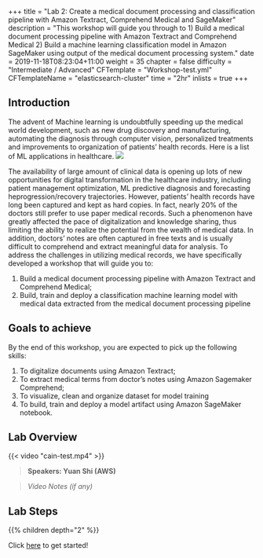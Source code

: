 +++
title = "Lab 2: Create a medical document processing and classification pipeline with Amazon Textract, Comprehend Medical and SageMaker"
description = "This workshop will guide you through to 1) Build a medical document processing pipeline with Amazon Textract and Comprehend Medical 2) Build a machine learning classification model in Amazon SageMaker using output of the medical document processing system."
date = 2019-11-18T08:23:04+11:00
weight = 35
chapter = false
difficulty = "Intermediate / Advanced"
CFTemplate = "Workshop-test.yml"
CFTemplateName = "elasticsearch-cluster"
time = "2hr"
inlists = true
+++

## Introduction

The advent of Machine learning is undoubtfully speeding up the medical world development, such as new drug discovery and manufacturing, automating the diagnosis through computer vision, personalized treatments and improvements to organization of patients’ health records. Here is a list of ML applications in healthcare.
![](/images/module-medical-document-processing-and-classification/ML_in_healthcare.png )

The availability of large amount of clinical data is opening up lots of new opportunities for digital transformation in the healthcare industry, including patient management optimization, ML predictive diagnosis and forecasting heprogression/recovery trajectories. However, patients’ health records have long been captured and kept as hard copies. In fact, nearly 20% of the doctors still prefer to use paper medical records. Such a phenomenon have greatly affected the pace of digitalization and knowledge sharing, thus limiting the ability to realize the potential from the wealth of medical data. In addition, doctors’ notes are often captured in free texts and is usually difficult to comprehend and extract meaningful data for analysis.  To address the challenges in utilizing medical records, we have specifically developed a workshop that will guide you to: 

1) Build a medical document processing pipeline with Amazon Textract and Comprehend Medical;
2) Build, train and deploy a classification machine learning model with medical data extracted from the medical document processing pipeline

## Goals to achieve

By the end of this workshop, you are expected to pick up the following skills:
1)	To digitalize documents using Amazon Textract;
2)	To extract medical terms from doctor’s notes using Amazon Sagemaker Comprehend;
3)  To visualize, clean and organize dataset for model training
4)	To build, train and deploy a model artifact using Amazon SageMaker notebook.



## Lab Overview

{{< video "cain-test.mp4" >}}

>  **Speakers: Yuan Shi (AWS)** 

>  *Video Notes (if any)*


## Lab Steps
{{% children depth="2" %}}


Click [here](./scenario/) to get started!
